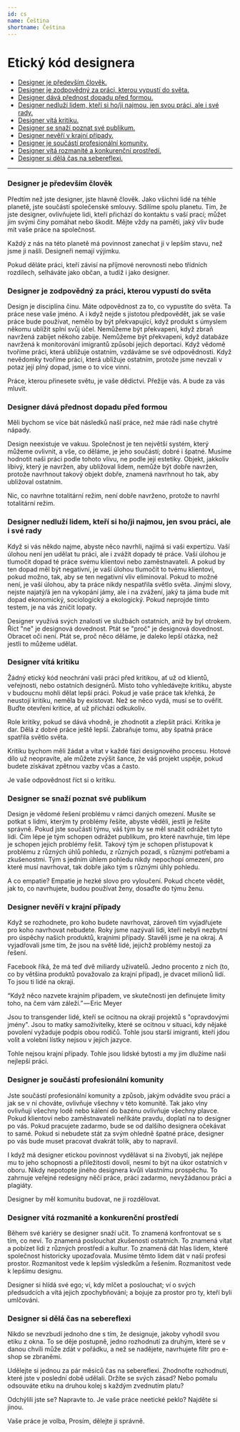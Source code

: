```yaml
---
id: cs
name: Čeština
shortname: Čeština
---
```


# Etický kód designera


* [Designer je především člověk.](#designer-je-p%C5%99edev%C5%A1%C3%ADm-%C4%8Dlov%C4%9Bk)
* [Designer je zodpovědný za práci, kterou vypustí do světa.](#designer-je-zodpov%C4%9Bdn%C3%BD-za-pr%C3%A1ci-kterou-vypust%C3%AD-do-sv%C4%9Bta)
* [Designer dává přednost dopadu před formou.](#designer-d%C3%A1v%C3%A1-p%C5%99ednost-dopadu-p%C5%99ed-formou)
* [Designer nedluží lidem, kteří si ho/ji najmou, jen svou práci, ale i své rady.](#a-designer-owes-the-people-who-hire-them-not-just-their-labor-but-their-counsel)
* [Designer vítá kritiku.](#designer-d%C3%A1v%C3%A1-p%C5%99ednost-dopadu-p%C5%99ed-formou)
* [Designer se snaží poznat své publikum.](#designer-nedlu%C5%BE%C3%AD-lidem-kte%C5%99%C3%AD-si-hoji-najmou-jen-svou-pr%C3%A1ci-ale-i-sv%C3%A9-rady)
* [Designer nevěří v krajní případy.](#designer-nev%C4%9B%C5%99%C3%AD-v-krajn%C3%AD-p%C5%99%C3%ADpady)
* [Designer je součástí profesionální komunity.](#designer-je-sou%C4%8D%C3%A1st%C3%AD-profesion%C3%A1ln%C3%AD-komunity)
* [Designer vítá rozmanité a konkurenční prostředí.](#designer-v%C3%ADt%C3%A1-rozmanit%C3%A9-a-konkuren%C4%8Dn%C3%AD-prost%C5%99ed%C3%AD)
* [Designer si dělá čas na sebereflexi.](#designer-si-d%C4%9Bl%C3%A1-%C4%8Das-na-sebereflexi)


***



### Designer je především člověk

Předtím než jste designer, jste hlavně člověk. Jako všichni lidé na téhle planetě, jste součástí společenské smlouvy. Sdílíme spolu planetu. Tím, že jste designer, ovlivňujete lidi, kteří přichází do kontaktu s vaší prací; můžet jim svými činy pomáhat nebo škodit. Mějte vždy na paměti, jaký vliv bude mít vaše práce na společnost.

Každý z nás na této planetě má povinnost zanechat ji v lepším stavu, než jsme ji našli. Designeři nemají výjimku.

Pokud děláte práci, kteří závisí na příjmové nerovnosti nebo třídních rozdílech, selháváte jako občan, a tudíž i jako designer.


### Designer je zodpovědný za práci, kterou vypustí do světa

Design je disciplína činu. Máte odpovědnost za to, co vypustíte do světa. Ta práce nese vaše jméno. A i když nejde s jistotou předpovědět, jak se vaše práce bude používat, nemělo by být překvapující, když produkt s úmyslem někomu ublížit splní svůj účel. Nemůžeme být překvapeni, když zbraň navržená zabíjet někoho zabije. Nemůžeme být překvapeni, když databáze navržená k monitorování imigrantů způsobí jejich deportaci. Když vědomě tvoříme práci, která ubližuje ostatním, vzdáváme se své odpovědnosti. Když nevědomky tvoříme práci, která ubližuje ostatním, protože jsme nevzali v potaz její plný dopad, jsme o to více vinni.

Práce, kterou přinesete světu, je vaše dědictví. Přežije vás. A bude za vás mluvit.


### Designer dává přednost dopadu před formou

Měli bychom se více bát následků naší práce, než máe rádi naše chytré nápady.

Design neexistuje ve vakuu. Společnost je ten největší systém, který můžeme ovlivnit, a vše, co děláme, je jeho součástí; dobré i špatné. Musíme hodnotit naši práci podle tohoto vlivu, ne podle její estetiky. Objekt, jakkoliv líbivý, který je navržen, aby ubližoval lidem, nemůže být dobře navržen,  protože navrhnout takový objekt dobře, znamená navrhnout ho tak, aby ubližoval ostatním.

Nic, co navrhne totalitární režim, není dobře navrženo, protože to navrhl totalitární režim.


### Designer nedluží lidem, kteří si ho/ji najmou, jen svou práci, ale i své rady

Když si vás někdo najme, abyste něco navrhli, najímá si vaši expertízu. Vaší úlohou není jen udělat tu práci, ale i zvážit dopady té práce. Vaší úlohou je tlumočit dopad té práce svému klientovi nebo zaměstnavateli. A pokud by ten dopad měl být negativní, je vaší úlohou tlumočit to tvému klientovi, pokud možno, tak, aby se ten negativní vliv eliminoval. Pokud to možné není, je vaší úlohou, aby ta práce nikdy nespatřila světlo světa. Jinými slovy, nejste najatý/á jen na vykopání jámy, ale i na zvážení, jaký ta jáma bude mít dopad ekonomický, sociologický a ekologický. Pokud neprojde tímto testem, je na vás zničit lopaty.

Designer využívá svých znalosti ve službách ostatních, aniž by byl otrokem. Říct "ne" je designová dovednost. Ptát se "proč" je designová dovednost. Obracet oči není. Ptát se, proč něco děláme, je daleko lepší otázka, než jestli to můžeme udělat.


### Designer vítá kritiku

Žádný etický kód neochrání vaši práci před kritikou, ať už od klientů, veřejnosti, nebo ostatních designérů. Místo toho vyhledávejte kritiku, abyste v budoucnu mohli dělat lepší práci. Pokud je vaše práce tak křehká, že neustojí kritiku, neměla by existovat. Než se něco vydá, musí se to ověřit. Buďte otevřeni kritice, ať už přichází odkukoliv.

Role kritiky, pokud se dává vhodně, je zhodnotit a zlepšit práci. Kritika je dar. Dělá z dobré práce ještě lepší. Zabraňuje tomu, aby špatná práce spatřila světlo světa.

Kritiku bychom měli žádat a vítat v každé fázi designového procesu. Hotové dílo už neopravíte, ale můžete zvýšit šance, že váš projekt uspěje, pokud budete získávat zpětnou vazby včas a často.

Je vaše odpovědnost říct si o kritiku.


### Designer se snaží poznat své publikum

Design je vědomé řešení problému v rámci daných omezení. Musíte se potkat s lidmi, kterým ty problémy řešíte, abyste věděli, jestli je řešíte správně. Pokud jste součástí týmu, váš tým by se měl snažit odrážet tyto lidi. Čím lépe je tým schopen odrážet publikum, pro které navrhuje, tím lépe je schopen jejich problémy řešit. Takový tým je schopen přístupovat k problému z různých úhlů pohledu, z různých pozadí, s různými potřebami a zkušenostmi. Tým s jedním úhlem pohledu nikdy nepochopí omezení, pro které musí navrhovat, tak dobře jako tým s různými úhly pohledu.

A co empatie? Empatie je hezké slovo pro vyloučení. Pokud chcete vědět, jak to, co navrhujete, budou používat ženy, dosaďte do týmu ženu.


### Designer nevěří v krajní případy

Když se rozhodnete, pro koho budete navrhovat, zároveň tím vyjadřujete pro koho navrhovat nebudete. Roky jsme nazývali lidi, kteří nebyli nezbytní pro úspěchy našich produktů, krajními případy. Stavěli jsme je na okraj. A vyjadřovali jsme tím, že jsou na světě lidé, jejichž problémy nestojí za řešení.

Facebook říká, že má teď dvě miliardy uživatelů. Jedno procento z nich (to, co by většina produktů považovalo za krajní případ), je dvacet milionů lidí. To jsou ti lidé na okraji.

“Když něco nazvete krajním případem, ve skutečnosti jen definujete limity toho, na čem vám záleží.” — Eric Meyer

Jsou to transgender lidé, kteří se ocitnou na okraji projektů s "opravdovými jmény". Jsou to matky samoživitelky, které se ocitnou v situaci, kdy nějaké povolení vyžaduje podpis obou rodičů. Tohle jsou starší imigranti, kteří jdou volit a volební lístky nejsou v jejich jazyce.

Tohle nejsou krajní případy. Tohle jsou lidské bytosti a my jim dlužíme naši nejlepší práci.

### Designer je součástí profesionální komunity

Jste součástí profesionální komunity a způsob, jakým odvádíte svou práci a jak se v ní chováte, ovlivňuje všechny v této komunitě. Tak jako vlny ovlivňují všechny lodě nebo kálení do bazénu ovlivňuje všechny plavce. Pokud klientovi nebo zaměstnavateli neříkáte pravdu, doplatí na to designer po vás. Pokud pracujete zadarmo, bude se od dalšího designera očekávat to samé. Pokud si nebudete stát za svým ohledně špatné práce, designer po vás bude muset pracovat dvakrát tolik, aby to napravil.

I když má designer etickou povinnost vydělávat si na živobytí, jak nejlépe mu to jeho schopnosti a přiležitosti dovolí, nesmí to být na úkor ostatních v oboru. Nikdy nepotopte jiného designera kvůli vlastnímu prospěchu. To zahrnuje veřejné redesigny něčí práce, práci zadarmo, nevyžádanou práci a plagiáty.

Designer by měl komunitu budovat, ne ji rozdělovat.


### Designer vítá rozmanité a konkurenční prostředí

Během své kariéry se designer snaží učit. To znamená konfrontovat se s tím, co neví. To znamená poslouchat zkušenosti ostatních. To znamená vítat a pobízet lidi z různých prostředí a kultur. To znamená dát hlas lidem, které společnost historicky upozaďovala. Musíme těmto lidem dát v naší profesi prostor. Rozmanitost vede k lepším výsledkům a řešením. Rozmanitost vede k lepšímu designu.

Designer si hlídá své ego; ví, kdy mlčet a poslouchat; ví o svých předsudcích a vítá jejich zpochybňování; a bojuje za prostor pro ty, kteří byli umlčováni.


### Designer si dělá čas na sebereflexi

Nikdo se nevzbudí jednoho dne s tím, že designuje, jakoby vyhodil svou etiku z okna. To se děje postupně, jedno rozhodnutí za druhým, které se v danou chvíli může zdát v pořádku, a než se nadějete, navrhujete filtr pro e-shop se zbraněmi. 

Udělejte si jednou za pár měsíců čas na sebereflexi. Zhodnoťte rozhodnutí, které jste v poslední době udělali. Držíte se svých zásad? Nebo pomalu odsouváte etiku na druhou kolej s každým zvednutím platu?

Odchýlili jste se? Napravte to. Je vaše práce neetické peklo? Najděte si jinou.

Vaše práce je volba, Prosím, dělejte ji správně.

